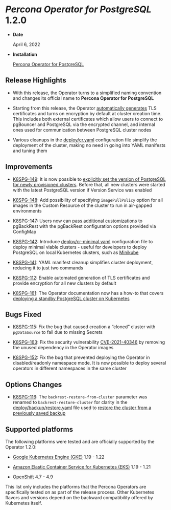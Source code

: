 # *Percona Operator for PostgreSQL* 1.2.0


* **Date**

    April 6, 2022



* **Installation**

    [Percona Operator for PostgreSQL](https://www.percona.com/doc/kubernetes-operator-for-postgresql/index.html#installation-guide)


## Release Highlights


* With this release, the Operator turns to a simplified naming convention and changes its official name to **Percona Operator for PostgreSQL**


* Starting from this release, the Operator [automatically generates](../TLS.md#tls-certs-auto) TLS certificates and turns on encryption by default at cluster creation time. This includes both external certificates which allow users to connect to pgBouncer and PostgreSQL via the encrypted channel, and internal ones used for communication between PostgreSQL cluster nodes


* Various cleanups in the [deploy/cr.yaml](https://github.com/percona/percona-postgresql-operator/blob/main/deploy/cr.yaml) configuration file simplify the deployment of the cluster, making no need in going into YAML manifests and tuning them

## Improvements


* [K8SPG-149](https://jira.percona.com/browse/K8SPG-149): It is now possible to [explicitly set the version of PostgreSQL for newly provisioned clusters](../update.md#operator-update-smartupdates). Before that, all new clusters were started with the latest PostgreSQL version if Version Service was enabled


* [K8SPG-148](https://jira.percona.com/browse/K8SPG-148): Add possibility of specifying `imagePullPolicy` option for all images in the Custom Resource of the cluster to run in air-gapped environments


* [K8SPG-147](https://jira.percona.com/browse/K8SPG-147): Users now can [pass additional customizations](../operator.md#backup-customconfig) to pgBackRest with the  pgBackRest configuration options provided via ConfigMap


* [K8SPG-142](https://jira.percona.com/browse/K8SPG-142): Introduce [deploy/cr-minimal.yaml](https://github.com/percona/percona-postgresql-operator/blob/main/deploy/cr-minimal.yaml) configuration file to deploy minimal viable clusters - useful for developers to deploy PostgreSQL on local Kubernetes clusters, such as [Minikube](../minikube.md#install-minikube)


* [K8SPG-141](https://jira.percona.com/browse/K8SPG-141): YAML manifest cleanup simplifies cluster deployment, reducing it to just two commands


* [K8SPG-112](https://jira.percona.com/browse/K8SPG-112): Enable automated generation of TLS certificates and provide encryption for all new clusters by default


* [K8SPG-161](https://jira.percona.com/browse/K8SPG-161): The Operator documentation now has a how-to that covers [deploying a standby PostgreSQL cluster on Kubernetes](../standby.md#howto-standby)

## Bugs Fixed


* [K8SPG-115](https://jira.percona.com/browse/K8SPG-115): Fix the bug that caused creation a “cloned” cluster with `pgDataSource` to fail due to missing Secrets


* [K8SPG-163](https://jira.percona.com/browse/K8SPG-163): Fix the security vulnerability [CVE-2021-40346](https://nvd.nist.gov/vuln/detail/CVE-2021-20329) by removing the unused dependency in the Operator images


* [K8SPG-152](https://jira.percona.com/browse/K8SPG-152): Fix the bug that prevented deploying the Operator in disabled/readonly namespace mode. It is now possible to deploy several operators in different namespaces in the same cluster

## Options Changes


* [K8SPG-116](https://jira.percona.com/browse/K8SPG-116): The `backrest-restore-from-cluster` parameter was renamed to `backrest-restore-cluster` for clarity in the [deploy/backup/restore.yaml](https://github.com/percona/percona-postgresql-operator/blob/main/deploy/backup/restore.yaml) file used to [restore the cluster from a previously saved backup](../backups.md#backups-restore)

## Supported platforms

The following platforms were tested and are officially supported by the Operator
1.2.0:


* [Google Kubernetes Engine (GKE)](https://cloud.google.com/kubernetes-engine) 1.19 - 1.22


* [Amazon Elastic Container Service for Kubernetes (EKS)](https://aws.amazon.com) 1.19 - 1.21


* [OpenShift](https://www.redhat.com/en/technologies/cloud-computing/openshift) 4.7 - 4.9

This list only includes the platforms that the Percona Operators are specifically tested on as part of the release process. Other Kubernetes flavors and versions depend on the backward compatibility offered by Kubernetes itself.
